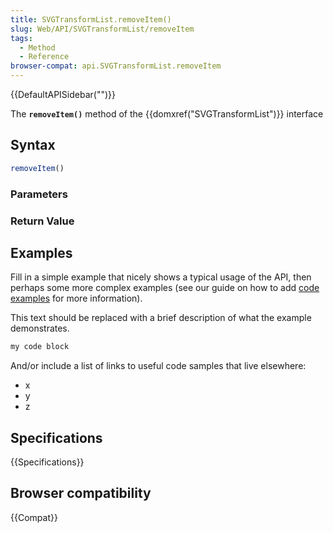 ```yaml
---
title: SVGTransformList.removeItem()
slug: Web/API/SVGTransformList/removeItem
tags:
  - Method
  - Reference
browser-compat: api.SVGTransformList.removeItem
---
```

{{DefaultAPISidebar("")}}

The **`removeItem()`** method of the {{domxref("SVGTransformList")}} interface 

## Syntax

```js
removeItem()
```

### Parameters



### Return Value



## Examples

Fill in a simple example that nicely shows a typical usage of the API, then perhaps some more complex examples (see our guide on how to add [code examples](/en-US/docs/MDN/Contribute/Structures/Code_examples) for more information).

This text should be replaced with a brief description of what the example demonstrates.

```js
my code block
```

And/or include a list of links to useful code samples that live elsewhere:

*   x
*   y
*   z

## Specifications

{{Specifications}}

## Browser compatibility

{{Compat}}


